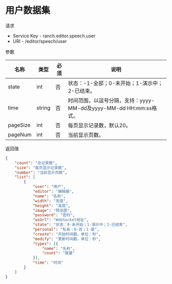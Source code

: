 # 用户数据集

请求
- Service Key - ranch.editor.speech.user
- URI - /editor/speech/user

参数

|名称|类型|必须|说明|
|---|---|---|---|
|state|int|否|状态：-1-全部；0-未开始；1-演示中；2-已结束。|
|time|string|否|时间范围，以逗号分隔，支持：yyyy-MM-dd及yyyy-MM-dd HH:mm:ss格式。|
|pageSize|int|否|每页显示记录数，默认20。|
|pageNum|int|否|当前显示页数。|

返回值
```json
{
    "count": "总记录数",
    "size": "每页显示记录数",
    "number": "当前显示页数",
    "list": [
        {
            "user": "用户",
            "editor": "编辑器",
            "name": "名称",
            "width": "宽度",
            "height": "高度",
            "image": "预览图",
            "password": "密码",
            "wsUrl": "WebSocket地址",
            "state": "状态：0-未开始；1-演示中；2-已结束",
            "personal": "私有：0-否；1-是",
            "create": "开始时间戳，单位：秒",
            "modify": "更新时间戳，单位：秒",
            "types": [{
                "name": "名称",
                "count": "数量"
            }],
            "time": "时间"
        }
    ]
}
```